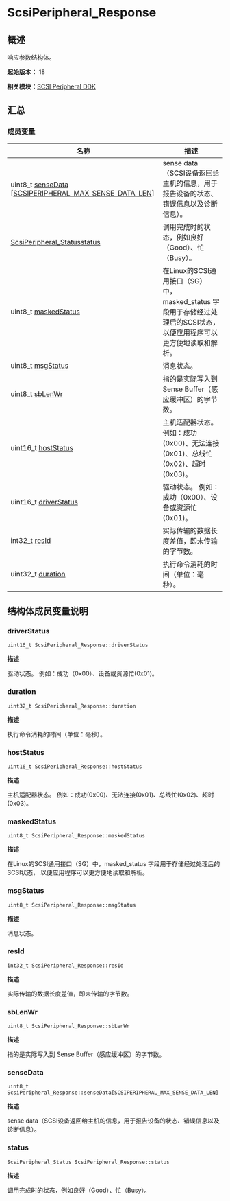 # ScsiPeripheral_Response


## 概述

响应参数结构体。

**起始版本：** 18

**相关模块：**[SCSI Peripheral DDK](_s_c_s_i.md)


## 汇总


### 成员变量

| 名称 | 描述 | 
| -------- | -------- |
| uint8_t [senseData](#sensedata) [[SCSIPERIPHERAL_MAX_SENSE_DATA_LEN](_s_c_s_i.md#scsiperipheral_max_sense_data_len)] | sense data（SCSI设备返回给主机的信息，用于报告设备的状态、错误信息以及诊断信息）。 | 
| [ScsiPeripheral_Status](_s_c_s_i.md#scsiperipheral_status)[status](#status) | 调用完成时的状态，例如良好（Good）、忙（Busy）。 | 
| uint8_t [maskedStatus](#maskedstatus) | 在Linux的SCSI通用接口（SG）中，masked_status 字段用于存储经过处理后的SCSI状态， 以便应用程序可以更方便地读取和解析。 | 
| uint8_t [msgStatus](#msgstatus) | 消息状态。 | 
| uint8_t [sbLenWr](#sblenwr) | 指的是实际写入到 Sense Buffer（感应缓冲区）的字节数。 | 
| uint16_t [hostStatus](#hoststatus) | 主机适配器状态。 例如：成功(0x00)、无法连接(0x01)、总线忙(0x02)、超时(0x03)。 | 
| uint16_t [driverStatus](#driverstatus) | 驱动状态。 例如：成功（0x00）、设备或资源忙(0x01)。 | 
| int32_t [resId](#resid) | 实际传输的数据长度差值，即未传输的字节数。 | 
| uint32_t [duration](#duration) | 执行命令消耗的时间（单位：毫秒）。 | 


## 结构体成员变量说明


### driverStatus

```
uint16_t ScsiPeripheral_Response::driverStatus
```

**描述**

驱动状态。 例如：成功（0x00）、设备或资源忙(0x01)。


### duration

```
uint32_t ScsiPeripheral_Response::duration
```

**描述**

执行命令消耗的时间（单位：毫秒）。


### hostStatus

```
uint16_t ScsiPeripheral_Response::hostStatus
```

**描述**

主机适配器状态。 例如：成功(0x00)、无法连接(0x01)、总线忙(0x02)、超时(0x03)。


### maskedStatus

```
uint8_t ScsiPeripheral_Response::maskedStatus
```

**描述**

在Linux的SCSI通用接口（SG）中，masked_status 字段用于存储经过处理后的SCSI状态， 以便应用程序可以更方便地读取和解析。


### msgStatus

```
uint8_t ScsiPeripheral_Response::msgStatus
```

**描述**

消息状态。


### resId

```
int32_t ScsiPeripheral_Response::resId
```

**描述**

实际传输的数据长度差值，即未传输的字节数。


### sbLenWr

```
uint8_t ScsiPeripheral_Response::sbLenWr
```

**描述**

指的是实际写入到 Sense Buffer（感应缓冲区）的字节数。


### senseData

```
uint8_t ScsiPeripheral_Response::senseData[SCSIPERIPHERAL_MAX_SENSE_DATA_LEN]
```

**描述**

sense data（SCSI设备返回给主机的信息，用于报告设备的状态、错误信息以及诊断信息）。


### status

```
ScsiPeripheral_Status ScsiPeripheral_Response::status
```

**描述**

调用完成时的状态，例如良好（Good）、忙（Busy）。
